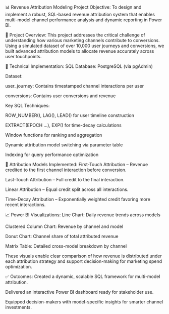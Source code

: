 📊 Revenue Attribution Modeling Project
Objective:
To design and implement a robust, SQL-based revenue attribution system that enables multi-model channel performance analysis and dynamic reporting in Power BI.

🧠 Project Overview:
This project addresses the critical challenge of understanding how various marketing channels contribute to conversions. Using a simulated dataset of over 10,000 user journeys and conversions, we built advanced attribution models to allocate revenue accurately across user touchpoints.

🔧 Technical Implementation:
SQL Database: PostgreSQL (via pgAdmin)

Dataset:

user_journey: Contains timestamped channel interactions per user

conversions: Contains user conversions and revenue

Key SQL Techniques:

ROW_NUMBER(), LAG(), LEAD() for user timeline construction

EXTRACT(EPOCH ...), EXP() for time-decay calculations

Window functions for ranking and aggregation

Dynamic attribution model switching via parameter table

Indexing for query performance optimization

🧮 Attribution Models Implemented:
First-Touch Attribution – Revenue credited to the first channel interaction before conversion.

Last-Touch Attribution – Full credit to the final interaction.

Linear Attribution – Equal credit split across all interactions.

Time-Decay Attribution – Exponentially weighted credit favoring more recent interactions.

📈 Power BI Visualizations:
Line Chart: Daily revenue trends across models

Clustered Column Chart: Revenue by channel and model

Donut Chart: Channel share of total attributed revenue

Matrix Table: Detailed cross-model breakdown by channel

These visuals enable clear comparison of how revenue is distributed under each attribution strategy and support decision-making for marketing spend optimization.

✅ Outcomes:
Created a dynamic, scalable SQL framework for multi-model attribution.

Delivered an interactive Power BI dashboard ready for stakeholder use.

Equipped decision-makers with model-specific insights for smarter channel investments.
